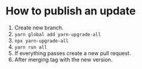 # How to publish an update

1. Create new branch.
1. `yarn global add yarn-upgrade-all`
1. `npx yarn-upgrade-all`
1. `yarn run all`
1. If everything passes create a new pull request.
1. After merging tag with the new version.
